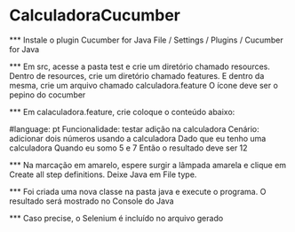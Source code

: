 # CalculadoraCucumber

*** Instale o plugin Cucumber for Java
File / Settings / Plugins / Cucumber for Java

*** Em src, acesse a pasta test e crie um diretório chamado resources. Dentro de resources, crie um diretório chamado features. E dentro da mesma, crie um arquivo chamado calculadora.feature
O ícone deve ser o pepino do cocumber

*** Em calaculadora.feature, crie coloque o conteúdo abaixo:

#language: pt
  Funcionalidade: testar adição na calculadora
    Cenário: adicionar dois números usando a calculadora
      Dado que eu tenho uma calculadora
      Quando eu somo 5 e 7
      Então o resultado deve ser 12

*** Na marcação em amarelo, espere surgir a lâmpada amarela e clique em Create all step definitions. Deixe Java em File type.

*** Foi criada uma nova classe na pasta java e execute o programa. O resultado será mostrado no Console do Java

*** Caso precise, o Selenium é incluído no arquivo gerado

